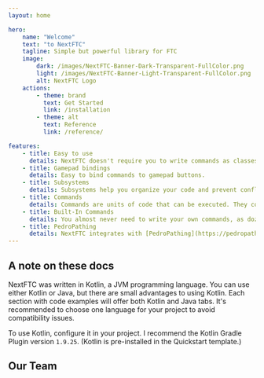 ```yaml
---
layout: home

hero:
    name: "Welcome"
    text: "to NextFTC"
    tagline: Simple but powerful library for FTC
    image:
        dark: /images/NextFTC-Banner-Dark-Transparent-FullColor.png
        light: /images/NextFTC-Banner-Light-Transparent-FullColor.png
        alt: NextFTC Logo
    actions:
        - theme: brand
          text: Get Started
          link: /installation
        - theme: alt
          text: Reference
          link: /reference/

features:
    - title: Easy to use
      details: NextFTC doesn't require you to write commands as classes, like you do in FTCLib.
    - title: Gamepad bindings
      details: Easy to bind commands to gamepad buttons.
    - title: Subsystems
      details: Subsystems help you organize your code and prevent conflicts by ensuring that no two commands using the same subsystem run simultaneously.
    - title: Commands
      details: Commands are units of code that can be executed. They consist of several steps and can be grouped into command groups, allowing them to run sequentially or simultaneously.
    - title: Built-In Commands
      details: You almost never need to write your own commands, as dozens of pre-built commands are available. Examples include running a motor to a position using a custom PID controller, following a path, or driving during TeleOp.
    - title: PedroPathing
      details: NextFTC integrates with [PedroPathing](https://pedropathing.com), an autonomous pathing library. Compared to Roadrunner, PedroPathing is faster, smoother, and easier to tune.
---
```


## A note on these docs

NextFTC was written in Kotlin, a JVM programming language. You can use either Kotlin or Java, but there are small advantages to using Kotlin. Each section with code examples will offer both Kotlin and Java tabs. It's recommended to choose one language for your project to avoid compatibility issues.

To use Kotlin, configure it in your project. I recommend the Kotlin Gradle Plugin version `1.9.25`. (Kotlin is pre-installed in the Quickstart template.)

<script setup>
import { VPTeamMembers } from 'vitepress/theme'

const members = [
  {
    avatar: 'https://github.com/rowan-mcalpin.png',
    name: 'Rowan McAlpin',
    title: 'NextFTC Lead Dev',
    links: [
      { icon: 'github', link: 'https://github.com/rowan-mcalpin' },
      { 
        icon: {svg: '<svg xmlns="http://www.w3.org/2000/svg" fill="none" viewBox="0 0 24 24" stroke-width="1.5" stroke="currentColor" class="size-6"><path stroke-linecap="round" stroke-linejoin="round" d="M21.75 6.75v10.5a2.25 2.25 0 0 1-2.25 2.25h-15a2.25 2.25 0 0 1-2.25-2.25V6.75m19.5 0A2.25 2.25 0 0 0 19.5 4.5h-15a2.25 2.25 0 0 0-2.25 2.25m19.5 0v.243a2.25 2.25 0 0 1-1.07 1.916l-7.5 4.615a2.25 2.25 0 0 1-2.36 0L3.32 8.91a2.25 2.25 0 0 1-1.07-1.916V6.75" /></svg>'}, 
        link: 'mailto:contact@rowanmcalpin.com',
        ariaLabel: 'email' 
      },
      { icon: 'linkedin', link: 'https://www.linkedin.com/in/rowan-mcalpin/'},
      {
        icon: { 'svg': '<svg xmlns="http://www.w3.org/2000/svg" fill="none" viewBox="0 0 24 24" stroke-width="1.5" stroke="currentColor" class="size-6"><path stroke-linecap="round" stroke-linejoin="round" d="M12 21a9.004 9.004 0 0 0 8.716-6.747M12 21a9.004 9.004 0 0 1-8.716-6.747M12 21c2.485 0 4.5-4.03 4.5-9S14.485 3 12 3m0 18c-2.485 0-4.5-4.03-4.5-9S9.515 3 12 3m0 0a8.997 8.997 0 0 1 7.843 4.582M12 3a8.997 8.997 0 0 0-7.843 4.582m15.686 0A11.953 11.953 0 0 1 12 10.5c-2.998 0-5.74-1.1-7.843-2.918m15.686 0A8.959 8.959 0 0 1 21 12c0 .778-.099 1.533-.284 2.253m0 0A17.919 17.919 0 0 1 12 16.5c-3.162 0-6.133-.815-8.716-2.247m0 0A9.015 9.015 0 0 1 3 12c0-1.605.42-3.113 1.157-4.418" /></svg>'},
        link: 'https://rowanmcalpin.com',
        ariaLabel: 'website'
      }
    ]
  }
]
</script>

## Our Team

<VPTeamMembers size="small" :members="members" />
